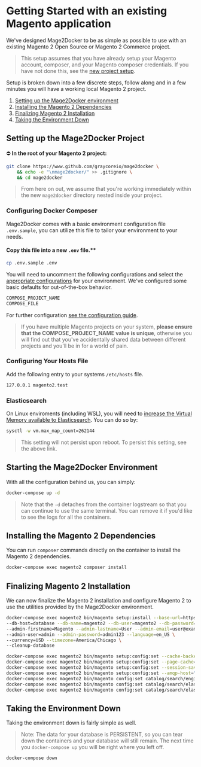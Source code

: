 # Getting Started with an existing Magento application

We've designed Mage2Docker to be as simple as possible to use with an existing Magento 2 Open Source or Magento 2 Commerce project.

> This setup assumes that you have already setup your Magento account, composer, and your Magento composer credentials. If you have not done this, see the [new project setup](./new-project.md).

Setup is broken down into a few discrete steps, follow along and in a few minutes you will have a working local Magento 2 project.

1. [Setting up the Mage2Docker environment](#setting-up-the-mage2docker-environment)
2. [Installing the Magento 2 Dependencies](#installing-the-magento-2-dependencies)
3. [Finalizing Magento 2 Installation](#finalizing-magento-2-installation)
4. [Taking the Environment Down](#taking-the-environment-down)

## Setting up the Mage2Docker Project

:no_entry: **In the root of your Magento 2 project:**

```bash
git clone https://www.github.com/graycoreio/mage2docker \
    && echo -e "\nmage2docker/" >> .gitignore \
    && cd mage2docker
```

> From here on out, we assume that you're working immediately within the new `mage2docker` directory nested inside your project.

### Configuring Docker Composer
Mage2Docker comes with a basic environment configuration file `.env.sample`, you can utilize this file to tailor your environment to your needs. 

#### Copy this file into a new `.env` file.**

```bash
cp .env.sample .env
```

You will need to uncomment the following configurations and select the [appropriate configurations](./configuring.md) for your environment. We've configured some basic defaults for out-of-the-box behavior.

```bash
COMPOSE_PROJECT_NAME
COMPOSE_FILE
```

For further configuration [see the configuration guide](./configuring.md).

> If you have multiple Magento projects on your system, **please ensure that the COMPOSE_PROJECT_NAME value is unique**, otherwise you will find out that you've accidentally shared data between different projects and you'll be in for a world of pain.

### Configuring Your Hosts File
Add the following entry to your systems `/etc/hosts` file.

```bash
127.0.0.1 magento2.test
```

### Elasticsearch
On Linux enviroments (including WSL), you will need to [increase the Virtual Memory available to Elasticsearch](https://www.elastic.co/guide/en/elasticsearch/reference/current/vm-max-map-count.html). You can do so by:

```bash
sysctl -w vm.max_map_count=262144
```

> This setting will not persist upon reboot. To persist this setting, see the above link.

## Starting the Mage2Docker Environment
With all the configuration behind us, you can simply:

```bash
docker-compose up -d
```

> Note that the `-d` detaches from the container logstream so that you can continue to use the same terminal. You can remove it if you'd like to see the logs for all the containers.

## Installing the Magento 2 Dependencies
You can run `composer` commands directly on the container to install the Magento 2 dependencies.

```bash
docker-compose exec magento2 composer install
```

## Finalizing Magento 2 Installation
We can now finalize the Magento 2 installation and configure Magento 2 to use the utilities provided by the Mage2Docker environment.

```bash
docker-compose exec magento2 bin/magento setup:install --base-url=https://magento2.test \
--db-host=database --db-name=magento2 --db-user=magento2 --db-password=magento2 \
--admin-firstname=Magento --admin-lastname=User --admin-email=user@example.com \
--admin-user=admin --admin-password=admin123 --language=en_US \
--currency=USD --timezone=America/Chicago \
--cleanup-database

docker-compose exec magento2 bin/magento setup:config:set --cache-backend=redis --cache-backend-redis-server=cache --cache-backend-redis-db=0
docker-compose exec magento2 bin/magento setup:config:set --page-cache=redis --page-cache-redis-server=fullpagecache --page-cache-redis-db=0
docker-compose exec magento2 bin/magento setup:config:set --session-save=redis --session-save-redis-host=sessioncache --session-save-redis-db=0
docker-compose exec magento2 bin/magento setup:config:set --amqp-host="message_queue" --amqp-port="5672" --amqp-user="guest" --amqp-password="guest"
docker-compose exec magento2 bin/magento config:set catalog/search/engine "elasticsearch6" --lock-env
docker-compose exec magento2 bin/magento config:set catalog/search/elasticsearch6_server_hostname "elasticsearch" --lock-env
docker-compose exec magento2 bin/magento config:set catalog/search/elasticsearch6_index_prefix "magento" --lock-env
```

## Taking the Environment Down
Taking the environment down is fairly simple as well.

> Note: The data for your database is PERSISTENT, so you can tear down the containers and your database will still remain. The next time you `docker-compose up` you will be right where you left off.

```bash
docker-compose down
```
